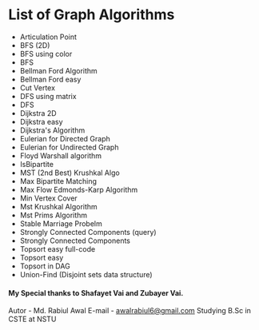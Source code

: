 # List of Graph Algorithms

- Articulation Point
- BFS (2D)
- BFS using color
- BFS
- Bellman Ford Algorithm
- Bellman Ford easy
- Cut Vertex
- DFS using matrix
- DFS
- Dijkstra 2D
- Dijkstra easy
- Dijkstra's Algorithm
- Eulerian for Directed Graph
- Eulerian for Undirected Graph
- Floyd Warshall algorithm
- IsBipartite
- MST (2nd Best) Krushkal Algo
- Max Bipartite Matching
- Max Flow Edmonds-Karp Algorithm
- Min Vertex Cover
- Mst Krushkal Algorithm
- Mst Prims Algorithm
- Stable Marriage Probelm
- Strongly Connected Components (query)
- Strongly Connected Components
- Topsort easy full-code
- Topsort easy
- Topsort in DAG
- Union-Find (Disjoint sets data structure)

#### My Special thanks to Shafayet Vai and Zubayer Vai.

 Autor - Md. Rabiul Awal
 E-mail - awalrabiul6@gmail.com
 Studying B.Sc in CSTE at NSTU
